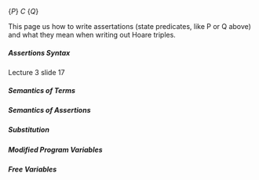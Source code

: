 $\{P\}~C~\{Q\}$

This page us how to write assertations (state predicates, like P or Q above) and what they mean when writing out Hoare triples.

##### Assertions Syntax
Lecture 3 slide 17

##### Semantics of Terms

##### Semantics of Assertions


##### Substitution


##### Modified Program Variables

##### Free Variables


